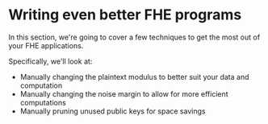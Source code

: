 # Writing even better FHE programs
In this section, we're going to cover a few techniques to get the most out of your FHE applications. 

Specifically, we'll look at:
* Manually changing the plaintext modulus to better suit your data and computation
* Manually changing the noise margin to allow for more efficient computations
* Manually pruning unused public keys for space savings

